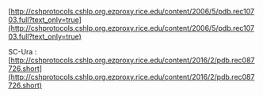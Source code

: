 [http://cshprotocols.cshlp.org.ezproxy.rice.edu/content/2006/5/pdb.rec10703.full?text_only=true](http://cshprotocols.cshlp.org.ezproxy.rice.edu/content/2006/5/pdb.rec10703.full?text_only=true)
 
SC-Ura : [http://cshprotocols.cshlp.org.ezproxy.rice.edu/content/2016/2/pdb.rec087726.short](http://cshprotocols.cshlp.org.ezproxy.rice.edu/content/2016/2/pdb.rec087726.short)